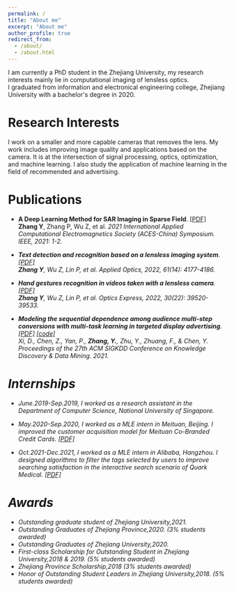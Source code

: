 ```yaml
---
permalink: /
title: "About me"
excerpt: "About me"
author_profile: true
redirect_from: 
  - /about/
  - /about.html
---
```


I am currently a PhD student in the Zhejiang University, my research interests mainly lie in computational imaging of lensless optics.<br>
I graduated from information and electronical engineering college, Zhejiang University with a bachelor's degree in 2020. 

Research Interests
======
I work on a smaller and more capable cameras that removes the lens. My work includes improving image quality and applications based on the camera. It is at the intersection of signal processing, optics, optimization, and machine learning.
I also study the application of machine learning in the field of recommended and advertising.


Publications
======
* <b>A Deep Learning Method for SAR Imaging in Sparse Field</b>. [[PDF]](https://ieeexplore.ieee.org/abstract/document/9581539) <br>
<b>Zhang Y</b>, Zhang P, Wu Z, et al. <i>2021 International Applied Computational Electromagnetics Society (ACES-China) Symposium. IEEE, 2021: 1-2<i>.

* <b>Text detection and recognition based on a lensless imaging system</b>. [[PDF]](https://opg.optica.org/ao/abstract.cfm?uri=ao-61-14-4177) <br>
<b>Zhang Y</b>, Wu Z, Lin P, et al. <i>Applied Optics, 2022, 61(14): 4177-4186.<i>

* <b>Hand gestures recognition in videos taken with a lensless camera</b>. [[PDF]](https://opg.optica.org/oe/fulltext.cfm?uri=oe-30-22-39520&id=509832) <br>
<b>Zhang Y</b>, Wu Z, Lin P, et al. <i>Optics Express, 2022, 30(22): 39520-39533.<i>

* <b>Modeling the sequential dependence among audience multi-step conversions with multi-task learning in targeted display advertising</b>. [[PDF]](https://arxiv.org/abs/2105.08489) [[code]](https://github.com/xidongbo/AITM) <br>
Xi, D., Chen, Z., Yan, P., <b>Zhang, Y.</b>, Zhu, Y., Zhuang, F., & Chen, Y. <i>Proceedings of the 27th ACM SIGKDD Conference on Knowledge Discovery & Data Mining. 2021.<i>

Internships
======
* <i>June.2019-Sep.2019</i>, I worked as a research assistant in the Department of Computer Science, National University of Singapore.

* <i>May.2020-Sep.2020</i>, I worked as a MLE intern in Meituan, Beijing. I improved the customer acquisition model for Meituan Co-Branded Credit Cards. [[PDF]](https://zhangyingerjelly.github.io/files/intern_meituan/intern_meituan.pdf)

* <i>Oct.2021-Dec.2021</i>, I worked as a MLE intern in Alibaba, Hangzhou. I designed algorithms to filter the tags selected by users to improve searching satisfaction in the interactive search scenario of Quark Medical. [[PDF]](https://zhangyingerjelly.github.io/files/intern_alibaba/intern_ali.pdf)


Awards 
======
* Outstanding graduate student of Zhejiang University,2021.
* Outstanding Graduates of Zhejiang Province,2020. (3% students awarded)
* Outstanding Graduates of Zhejiang University,2020.
* First-class Scholarship for Outstanding Student in Zhejiang University,2018 & 2019. (5% students awarded)
* Zhejiang Province Scholarship,2018 (3% students awarded)
* Honor of Outstanding Student Leaders in Zhejiang University,2018. (5% students awarded)


